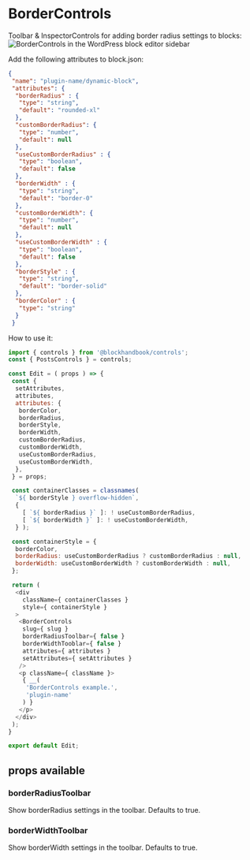 
# BorderControls

Toolbar & InspectorControls for adding border radius settings to blocks:
![BorderControls in the WordPress block editor sidebar](https://blockhandbook.com/wp-content/uploads/2020/05/PostsControls-Screenshot-1.png)

Add the following attributes to block.json:

```json
{
 "name": "plugin-name/dynamic-block",
 "attributes": {
  "borderRadius" : {
   "type": "string",
   "default": "rounded-xl"
  },
  "customBorderRadius": {
   "type": "number",
   "default": null
  },
  "useCustomBorderRadius" : {
   "type": "boolean",
   "default": false
  },
  "borderWidth" : {
   "type": "string",
   "default": "border-0"
  },
  "customBorderWidth": {
   "type": "number",
   "default": null
  },
  "useCustomBorderWidth" : {
   "type": "boolean",
   "default": false
  },
  "borderStyle" : {
   "type": "string",
   "default": "border-solid"
  },
  "borderColor" : {
   "type": "string"
  }
 }
```

How to use it:

```javascript
import { controls } from '@blockhandbook/controls';
const { PostsControls } = controls;

const Edit = ( props ) => {
 const {
  setAttributes,
  attributes,
  attributes: {
   borderColor,
   borderRadius,
   borderStyle,
   borderWidth,
   customBorderRadius,
   customBorderWidth,
   useCustomBorderRadius,
   useCustomBorderWidth,
  },
 } = props;

 const containerClasses = classnames(
  `${ borderStyle } overflow-hidden`,
  {
    [ `${ borderRadius }` ]: ! useCustomBorderRadius,
    [ `${ borderWidth }` ]: ! useCustomBorderWidth,
  } );

 const containerStyle = {
  borderColor,
  borderRadius: useCustomBorderRadius ? customBorderRadius : null,
  borderWidth: useCustomBorderWidth ? customBorderWidth : null,
 };

 return (
  <div
    className={ containerClasses }
    style={ containerStyle }
  >
   <BorderControls
    slug={ slug }
    borderRadiusToolbar={ false }
    borderWidthTooblar={ false }
    attributes={ attributes }
    setAttributes={ setAttributes }
   />
   <p className={ className }>
    { __(
     'BorderControls example.',
     'plugin-name'
    ) }
   </p>
  </div>
 );
}

export default Edit;
```

## props available

### borderRadiusToolbar

Show borderRadius settings in the toolbar.  Defaults to true.

### borderWidthToolbar

Show borderWidth settings in the toolbar.  Defaults to true.
